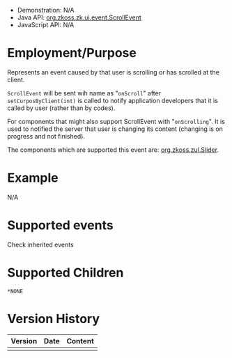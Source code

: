 
- Demonstration: N/A
- Java API: [org.zkoss.zk.ui.event.ScrollEvent](https://www.zkoss.org/javadoc/latest/zk/org/zkoss/zk/ui/event/ScrollEvent.html)
- JavaScript API: N/A

# Employment/Purpose

Represents an event caused by that user is scrolling or has scrolled at
the client.

`ScrollEvent` will be sent wih name as "`onScroll`" after
`setCurposByClient(int)` is called to notify application developers that
it is called by user (rather than by codes).

For components that might also support ScrollEvent with "`onScrolling`".
It is used to notified the server that user is changing its content
(changing is on progress and not finished).

The components which are supported this event are:
[org.zkoss.zul.Slider](https://www.zkoss.org/javadoc/latest/zk/org/zkoss/zul/Slider.html).

# Example

N/A

# Supported events

Check inherited events

# Supported Children

`*NONE`



# Version History

| Version | Date | Content |
|---------|------|---------|
|         |      |         |


